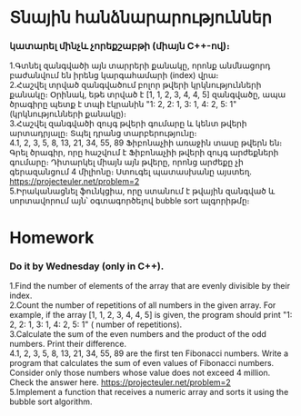 # Տնային հանձնարարություններ 
### կատարել մինչև չորեքշաբթի (միայն C++-ով)։
1.Գտնել զանգվածի այն տարրերի քանակը, որոնք անմնացորդ բաժանվում են իրենց կարգահամարի (index) վրա։  
2.Հաշվել տրված զանգվածում բոլոր թվերի կրկնությունների քանակը։ Օրինակ, եթե տրված է [1, 1, 2, 3, 4, 4, 5] զանգվածը, ապա ծրագիրը պետք է տպի էկրանին "1: 2, 2: 1, 3: 1, 4: 2, 5: 1" (կրկնությունների քանակը)։  
3.Հաշվել զանգվածի զույգ թվերի գումարը և կենտ թվերի արտադրյալը։ Տպել դրանց տարբերությունը։  
4.1, 2, 3, 5, 8, 13, 21, 34, 55, 89 Ֆիբոնաչիի առաջին տասը թվերն են։ Գրել ծրագիր, որը հաշվում է Ֆիբոնաչիի թվերի զույգ արժեքների գումարը։ Դիտարկել միայն այն թվերը, որոնց արժեքը չի գերազանցում 4 միլիոնը։ Ստուգել պատասխանը այստեղ. https://projecteuler.net/problem=2  
5.Իրականացնել ֆունկցիա, որը ստանում է թվային զանգված և սորտավորում այն՝ օգտագործելով bubble sort ալգորիթմը։  

# Homework
### Do it by Wednesday (only in C++).
1.Find the number of elements of the array that are evenly divisible by their index.  
2.Count the number of repetitions of all numbers in the given array. For example, if the array [1, 1, 2, 3, 4, 4, 5] is given, the program should print "1: 2, 2: 1, 3: 1, 4: 2, 5: 1" ( number of repetitions).  
3.Calculate the sum of the even numbers and the product of the odd numbers. Print their difference.  
4.1, 2, 3, 5, 8, 13, 21, 34, 55, 89 are the first ten Fibonacci numbers. Write a program that calculates the sum of even values ​​of Fibonacci numbers. Consider only those numbers whose value does not exceed 4 million. Check the answer here. https://projecteuler.net/problem=2  
5.Implement a function that receives a numeric array and sorts it using the bubble sort algorithm.  
